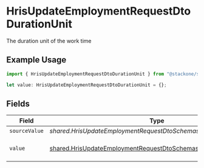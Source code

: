 # HrisUpdateEmploymentRequestDtoDurationUnit

The duration unit of the work time

## Example Usage

```typescript
import { HrisUpdateEmploymentRequestDtoDurationUnit } from "@stackone/stackone-client-ts/sdk/models/shared";

let value: HrisUpdateEmploymentRequestDtoDurationUnit = {};
```

## Fields

| Field                                                                                                                                         | Type                                                                                                                                          | Required                                                                                                                                      | Description                                                                                                                                   | Example                                                                                                                                       |
| --------------------------------------------------------------------------------------------------------------------------------------------- | --------------------------------------------------------------------------------------------------------------------------------------------- | --------------------------------------------------------------------------------------------------------------------------------------------- | --------------------------------------------------------------------------------------------------------------------------------------------- | --------------------------------------------------------------------------------------------------------------------------------------------- |
| `sourceValue`                                                                                                                                 | *shared.HrisUpdateEmploymentRequestDtoSchemasWorkTimeSourceValue*                                                                             | :heavy_minus_sign:                                                                                                                            | N/A                                                                                                                                           |                                                                                                                                               |
| `value`                                                                                                                                       | [shared.HrisUpdateEmploymentRequestDtoSchemasWorkTimeValue](../../../sdk/models/shared/hrisupdateemploymentrequestdtoschemasworktimevalue.md) | :heavy_minus_sign:                                                                                                                            | The unified value for the period.                                                                                                             | month                                                                                                                                         |